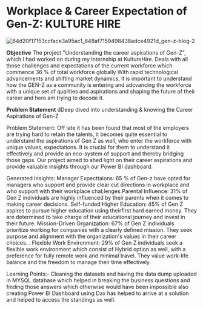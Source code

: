 # Workplace & Career Expectation of Gen-Z: KULTURE HIRE 


![64d20f17153ccface3a95ac1_648af7159498438adce4921d_gen-z-blog-2](https://github.com/V-Vibee/Data-Analyst-Internship/assets/91024678/43bb6f60-aeff-4fcf-bb78-01601d480607)






**Objective**
The project "Understanding the career aspirations of Gen-Z", which I had worked on during my Internship at KultureHire. Deals with all those challenges and expectations of the current workforce which commence 36 % of total workforce globally With rapid technological advancements and shifting market dynamics, it is important to understand how the GEN-Z as a community is entering and adcvancing the workforce with a unique set of qualities and aspirations and shaping the future of their career and here am trying to decode it.


**Problem Statement**
dDeep dived into understanding & knowing the Career Aspirations of Gen-Z 

Problem Statement: Off late it has been found that most of the  employers are trying hard to retain the talents, it becomes quite essential to understand the aspirations of Gen Z as well, who enter the workforce with unique values, expectations. It is crucial for them to understand it effectively and provide an eco-system of support and thereby bridging those gaps. Our project aimed to shed light on their career aspirations and provide valuable insights through our Power BI dashboard.

Generated Insights: Manager Expecttaions: 65 % of Gen-z have opted for managers who support and provide clear cut directions in workplace and who support with their workplace chal;lenges.Parental Influence: 31% of Gen Z individuals are highly influenced by their parents when it comes to making career decisions. Self-funded Higher Education: 45% of Gen Z aspires to pursue higher education using theirfirst hard earned money. They are determined to take charge of their educational journey and invest in their future. Mission-Driven Organization: 67% of Gen Z individuals prioritize working for companies with a clearly defined mission. They seek purpose and alignment with the organization's values in their career choices. . Flexible Work Environment: 29% of Gen Z individuals seek a flexible work environment which consist of Hybrid option as well, with a preference for fully remote work and minimal travel. They value work-life balance and the freedom to manage their time effectively.

Learning Points:- Cleaning the datasets and having the data dump uploaded in MYSQL database which helped in breaking the business questions and finding those answers which otherwise would have been impossible also creating Power BI  Dashboard using Dax has helped to arrive at a solution and helped to access the standings as well.
